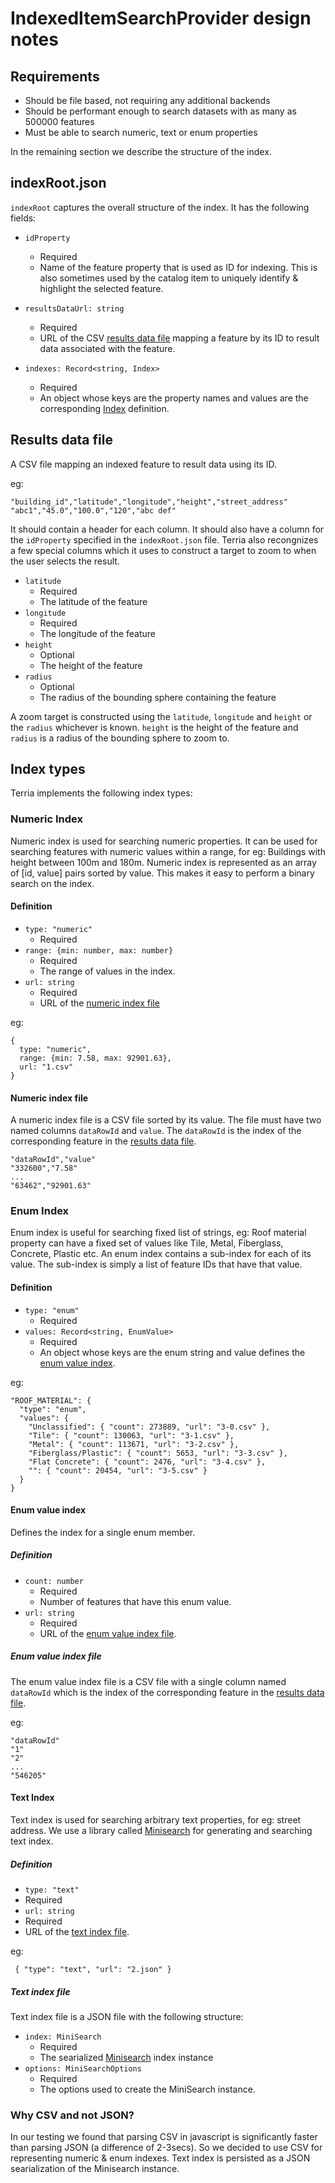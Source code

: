 # IndexedItemSearchProvider design notes

## Requirements

- Should be file based, not requiring any additional backends
- Should be performant enough to search datasets with as many as 500000 features
- Must be able to search numeric, text or enum properties 

In the remaining section we describe the structure of the index.

## indexRoot.json

`indexRoot` captures the overall structure of the index. It has the following fields:

- `idProperty`
  - Required
  - Name of the feature property that is used as ID for indexing. This is also
    sometimes used by the catalog item to uniquely identify & highlight the
    selected feature.
    
- `resultsDataUrl: string`
  - Required
  - URL of the CSV [results data file](#results-data-file) mapping a feature by
    its ID to result data associated with the feature.
    
- `indexes: Record<string, Index>`
  - Required
  - An object whose keys are the property names and values are the
    corresponding [Index](#index-types) definition.

## Results data file

A CSV file mapping an indexed feature to result data using its ID. 

eg:
```
"building_id","latitude","longitude","height","street_address"
"abc1","45.0","100.0","120","abc def"
```

It should contain a header for each column. It should also have a column for the `idProperty` specified in the `indexRoot.json` file. Terria also recongnizes a few special columns which it uses to construct a target to zoom to when the user selects the result. 

 - `latitude`
   - Required 
   - The latitude of the feature
 - `longitude` 
   - Required
   - The longitude of the feature
 - `height`
   - Optional
   - The height of the feature
 - `radius`
   - Optional
   - The radius of the bounding sphere containing the feature
  
A zoom target is constructed using the `latitude`, `longitude` and `height` or the `radius` whichever is known. `height` is the height of the feature and `radius` is a radius of the bounding sphere to zoom to.

## Index types

Terria implements the following index types:

### Numeric Index

Numeric index is used for searching numeric properties. It can be used for searching features with numeric values within a range, for eg: Buildings with height between 100m and 180m. Numeric index is represented as an array of [id, value] pairs sorted by value. This makes it easy to perform a binary search on the index.

#### Definition

- `type: "numeric"`
  - Required
- `range: {min: number, max: number}`
  - Required
  - The range of values in the index.
- `url: string`
  - Required
  - URL of the [numeric index file](#numeric-index-file)

eg:
```
{
  type: "numeric",
  range: {min: 7.58, max: 92901.63},
  url: "1.csv"
}
```

#### Numeric index file

A numeric index file is a CSV file sorted by its value. The file must have two named columns `dataRowId` and `value`. The `dataRowId` is the index of the corresponding feature in the [results data file](#results-data-file).


```
"dataRowId","value"
"332600","7.58"
...
"63462","92901.63"
```

### Enum Index

Enum index is useful for searching fixed list of strings, eg: Roof material property can have a fixed set of values like Tile, Metal, Fiberglass, Concrete, Plastic etc. An enum index contains a sub-index for each of its value. The sub-index is simply a list of feature IDs that have that value.

#### Definition

- `type: "enum"`
  - Required
- `values: Record<string, EnumValue>`
  - Required
  - An object whose keys are the enum string and value defines the [enum value index](#enum-value-index).
  
eg:

```
"ROOF_MATERIAL": {
  "type": "enum",
  "values": {
    "Unclassified": { "count": 273889, "url": "3-0.csv" },
    "Tile": { "count": 130063, "url": "3-1.csv" },
    "Metal": { "count": 113671, "url": "3-2.csv" },
    "Fiberglass/Plastic": { "count": 5653, "url": "3-3.csv" },
    "Flat Concrete": { "count": 2476, "url": "3-4.csv" },
    "": { "count": 20454, "url": "3-5.csv" }
  }
}
```

#### Enum value index 

Defines the index for a single enum member.

##### Definition

- `count: number`
  - Required
  - Number of features that have this enum value.
- `url: string`
  - Required
  - URL of the [enum value index file](#enum-value-index-file).
  
##### Enum value index file

The enum value index file is a CSV file with a single column named `dataRowId` which is the index of the corresponding feature in the [results data file](#results-data-file).

eg:

```
"dataRowId"
"1"
"2"
...
"546205"
```

#### Text Index

Text index is used for searching arbitrary text properties, for eg: street address. We use a library called [Minisearch](https://github.com/lucaong/minisearch) for generating and searching text index.

##### Definition

- `type: "text"`
 - Required
- `url: string`
 - Required
 - URL of the [text index file](#text-index-file).
 
eg:

```
 { "type": "text", "url": "2.json" }
```

##### Text index file

Text index file is a JSON file with the following structure:

- `index: MiniSearch`
  - Required
  - The searialized [Minisearch](https://github.com/lucaong/minisearch) index instance
- `options: MiniSearchOptions`
  - Required
  - The options used to create the MiniSearch instance.

      
### Why CSV and not JSON?

In our testing we found that parsing CSV in javascript is significantly faster than parsing JSON (a difference of 2-3secs). So we decided to use CSV for representing numeric & enum indexes. Text index is persisted as a JSON searialization of the Minisearch instance.

